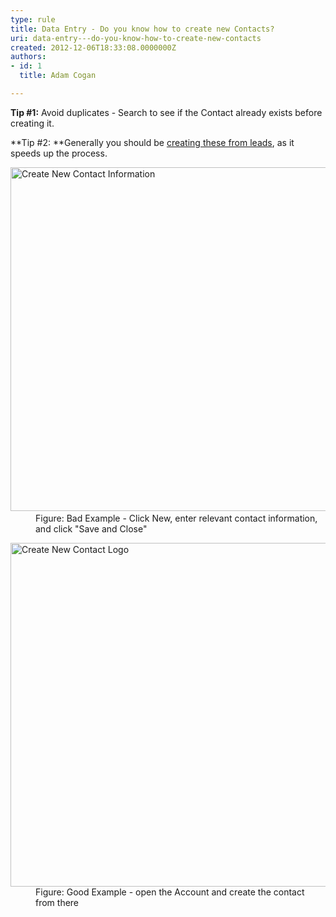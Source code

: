 ```yaml
---
type: rule
title: Data Entry - Do you know how to create new Contacts?
uri: data-entry---do-you-know-how-to-create-new-contacts
created: 2012-12-06T18:33:08.0000000Z
authors:
- id: 1
  title: Adam Cogan

---
```


 

**Tip #1:** Avoid duplicates - Search to see if the Contact ​already exists before creating it.

**Tip #2: **Generally you should be [creating these from leads](/Pages/Leads-can-be-converted-to-Opportunities-Contacts-and-Accounts.aspx), as it speeds up​ the process.​

 <dl class="badImage"><dt> 
      <img src="/PublishingImages/NewContact.jpg" alt="Create New Contact Information" style="width&#58;550px;">​​​ </dt><dd>​Fig​ure&#58; Bad Example​ - Click New, enter relevant contact information, and click &quot;Save and Close&quot;​​​</dd></dl><dl class="goodImage"><dt>
      <img src="/PublishingImages/Sales-COntacts.jpg" alt="Create New Contact Logo" style="width&#58;550px;">
   </dt><dd>Figure&#58; Good Example - open the Account and create the contact from there</dd></dl>
